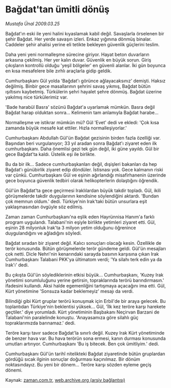 # Bağdat'tan  ümitli dönüş

*Mustafa Ünal 2009.03.25*

<tr><td class="metin" colspan="2" style="padding-top: 20px; padding-left: 5px; padding-right: 10px;">Bağdat'ın eski ile yeni halini kıyaslamak kabil değil. Savaşlarla örselenen bir şehir Bağdat. Her yerde savaşın izleri. Enkaz yığınına dönmüş binalar. Caddeler şehir ahalisi yerine eli tetikte bekleyen güvenlik güçlerini teslim.</td></tr><tr><td class="metin" colspan="2" style="padding-top: 20px; padding-left: 5px; padding-right: 10px;"><p>Daha yeni yeni normalleşme sürecine giriyor. Hayat beton duvarların arkasına çekilmiş. Her yer kalın duvar. Güvenlik en büyük sorun. Giriş çıkışların kontrollü olduğu 'yeşil bölgeler' en güvenli alanlar. İki gün boyunca en kısa mesafelere bile zırhlı araçlarla gidip geldik.
<p>Cumhurbaşkanı Gül yolda 'Bağdat'ı görünce ağlayacaksınız' demişti. Haksız değilmiş. Binbir gece masallarının şehrini savaş yıkmış, Bağdat bütün ışıltısını kaybetmiş. Türkülerin şehri hayalet şehre dönmüş. Bağdat üzerine yakılmış nice türkülerimiz var.
<p>'Bade harabül Basra' sözünü Bağdat'a uyarlamak mümkün. Basra değil Bağdat harap olduktan sonra... Kelimenin tam anlamıyla Bağdat harabe...
<p>Normalleşme ve istikrar mümkün mü? Gül 'Evet' dedi ve ekledi: 'Çok kısa zamanda büyük mesafe kat ettiler. Hızla normalleşiyorlar.' 
<p>Cumhurbaşkanı Abdullah Gül'ün Bağdat gezisinin birden fazla özelliği var. Başından beri vurgulanıyor; 33 yıl aradan sonra Bağdat'ı ziyaret eden ilk cumhurbaşkanı. Daha önemlisi gezi tek gün değil, iki güne yayıldı. Gül bir gece Bağdat'ta kaldı. Üstelik eşi ile birlikte.
<p>Bu da bir ilk... Sadece cumhurbaşkanları değil, dışişleri bakanları da hep Bağdat'ı günübirlik ziyaret edip döndüler. İstisnası yok. Gece kalmanın riski var çünkü. Cumhurbaşkanı Gül ve eşinin ağırlandığı misafirhanenin üzerinde gece boyunca güvenlik tedbiri olarak helikopterlerin dolaştığını öğrendik.
<p>Gül'ün Bağdat'ta gece geçirmesi Iraklılardan büyük takdir topladı. Gül, ikili görüşmelerde takdir duygularının kendisine söylendiğini aktardı. 'Bundan çok memnun oldum.' dedi. Türkiye'nin Irak'taki bütün unsurlara eşit yaklaşmasından övgüyle söz edilmiş.
<p>Zaman zaman Cumhurbaşkanı'na eşlik eden Hayrünnisa Hanım'a farklı program uygulandı. Talabani'nin eşiyle birlikte yetimleri ziyaret etti. Gül, eşinin 28 milyonluk Irak'ta 3 milyon yetim olduğunu öğrenince duygulandığını ve ağladığını söyledi.
<p>Bağdat sıradan bir ziyaret değil. Kalıcı sonuçları olacağı kesin. Özellikle de terör konusunda. Bütün görüşmelerde terör gündeme geldi. Gül'ün mesajları çok netti. Dicle Nehri'nin kenarındaki sarayda basının karşısına çıkan Irak Cumhurbaşkanı Talabani PKK'ya ültimatom verdi; 'Ya silahı terk edin ya da Irak'ı' dedi.
<p>Bu çıkışta Gül'ün söylediklerinin etkisi büyük... Cumhurbaşkanı, 'Kuzey Irak yönetimi sorumluluğunu yerine getirsin, topraklarında terörü barındırmasın.' ifadesini kullandı. Aksi halde egemenliğini tartışmaya açacağını ima etti. Gül, Kürt yönetimine 'Sonsuza kadar beklemeyiz' mesajı da verdi.
<p>Bilindiği gibi Kürt gruplar terörü konuşmak için Erbil'de bir araya gelecek. Bu toplantıdan Türkiye'nin beklentisi yüksek... Gül, 'İlk kez teröre karşı harekete geçtiler.' diye yorumladı. Kürt yönetiminin Başbakanı Neçirvan Barzani de Talabani'nin paralelinde konuştu. 'Anayasamıza göre silahlı güç topraklarımızda barınamaz.' dedi.
<p> Teröre karşı tavır sadece Bağdat'la sınırlı değil. Kuzey Irak Kürt yönetiminde de benzer hava var. Bu hava terörün sona ermesi, kanın durması konusunda umutları artırıyor. Cumhurbaşkanı 'Bu iş bitecek. Ben çok ümitliyim.' dedi.
<p>Cumhurbaşkanı Gül'ün tarihî nitelikteki Bağdat ziyaretinde bütün gruplardan gördüğü sıcak ilginin sonuçlar doğurması kaçınılmaz. Bir dönüm noktasındayız. Bu yeni bir dönem... Teröre karşı sözden eyleme geçiş dönemi. <br/></p></p></p></p></p></p></p></p></p></p></p></p></p></td></tr>

Kaynak: [zaman.com.tr](http://zaman.com.tr/yazar.do?yazino=829661), [web.archive.org (arşiv bağlantısı)](http://web.archive.org/web/20090328081018/http://www.zaman.com.tr:80/yazar.do?yazino=829661)
